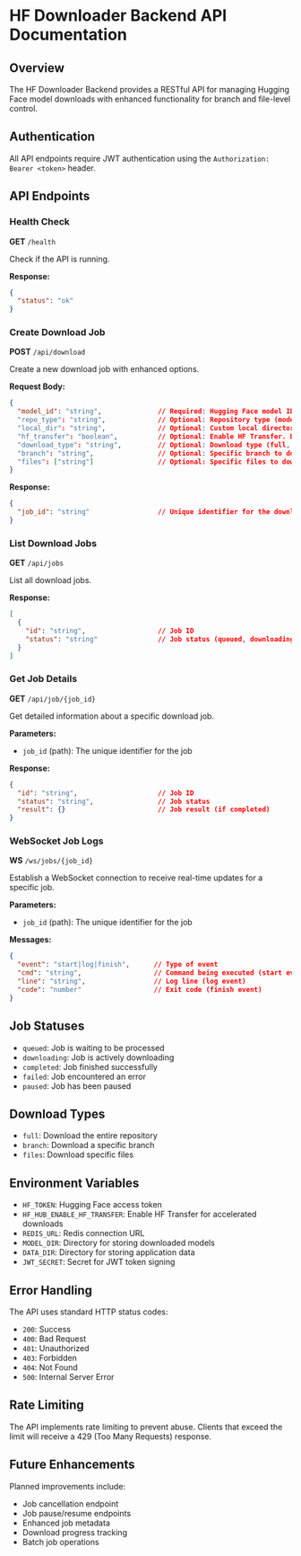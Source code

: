 # HF Downloader Backend API Documentation

## Overview

The HF Downloader Backend provides a RESTful API for managing Hugging Face model downloads with enhanced functionality for branch and file-level control.

## Authentication

All API endpoints require JWT authentication using the `Authorization: Bearer <token>` header.

## API Endpoints

### Health Check

**GET** `/health`

Check if the API is running.

**Response:**
```json
{
  "status": "ok"
}
```

### Create Download Job

**POST** `/api/download`

Create a new download job with enhanced options.

**Request Body:**
```json
{
  "model_id": "string",              // Required: Hugging Face model ID
  "repo_type": "string",             // Optional: Repository type (model, dataset, space). Default: "model"
  "local_dir": "string",             // Optional: Custom local directory
  "hf_transfer": "boolean",          // Optional: Enable HF Transfer. Default: true
  "download_type": "string",         // Optional: Download type (full, branch, files). Default: "full"
  "branch": "string",                // Optional: Specific branch to download (required if download_type="branch")
  "files": ["string"]                // Optional: Specific files to download (required if download_type="files")
}
```

**Response:**
```json
{
  "job_id": "string"                 // Unique identifier for the download job
}
```

### List Download Jobs

**GET** `/api/jobs`

List all download jobs.

**Response:**
```json
[
  {
    "id": "string",                  // Job ID
    "status": "string"               // Job status (queued, downloading, completed, failed, paused)
  }
]
```

### Get Job Details

**GET** `/api/job/{job_id}`

Get detailed information about a specific download job.

**Parameters:**
- `job_id` (path): The unique identifier for the job

**Response:**
```json
{
  "id": "string",                    // Job ID
  "status": "string",                // Job status
  "result": {}                       // Job result (if completed)
}
```

### WebSocket Job Logs

**WS** `/ws/jobs/{job_id}`

Establish a WebSocket connection to receive real-time updates for a specific job.

**Parameters:**
- `job_id` (path): The unique identifier for the job

**Messages:**
```json
{
  "event": "start|log|finish",      // Type of event
  "cmd": "string",                  // Command being executed (start event)
  "line": "string",                 // Log line (log event)
  "code": "number"                  // Exit code (finish event)
}
```

## Job Statuses

- `queued`: Job is waiting to be processed
- `downloading`: Job is actively downloading
- `completed`: Job finished successfully
- `failed`: Job encountered an error
- `paused`: Job has been paused

## Download Types

- `full`: Download the entire repository
- `branch`: Download a specific branch
- `files`: Download specific files

## Environment Variables

- `HF_TOKEN`: Hugging Face access token
- `HF_HUB_ENABLE_HF_TRANSFER`: Enable HF Transfer for accelerated downloads
- `REDIS_URL`: Redis connection URL
- `MODEL_DIR`: Directory for storing downloaded models
- `DATA_DIR`: Directory for storing application data
- `JWT_SECRET`: Secret for JWT token signing

## Error Handling

The API uses standard HTTP status codes:
- `200`: Success
- `400`: Bad Request
- `401`: Unauthorized
- `403`: Forbidden
- `404`: Not Found
- `500`: Internal Server Error

## Rate Limiting

The API implements rate limiting to prevent abuse. Clients that exceed the limit will receive a 429 (Too Many Requests) response.

## Future Enhancements

Planned improvements include:
- Job cancellation endpoint
- Job pause/resume endpoints
- Enhanced job metadata
- Download progress tracking
- Batch job operations